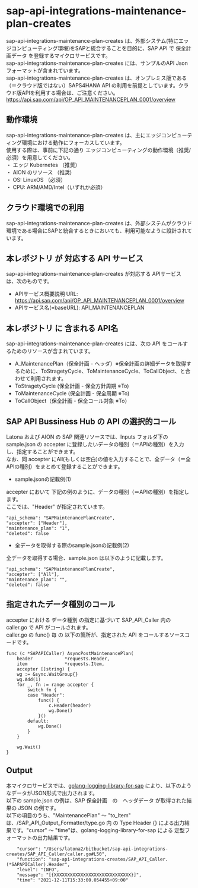 # sap-api-integrations-maintenance-plan-creates   
sap-api-integrations-maintenance-plan-creates は、外部システム(特にエッジコンピューティング環境)をSAPと統合することを目的に、SAP API で 保全計画データ を登録するマイクロサービスです。  
sap-api-integrations-maintenance-plan-creates には、サンプルのAPI Json フォーマットが含まれています。  
sap-api-integrations-maintenance-plan-creates は、オンプレミス版である（＝クラウド版ではない）SAPS4HANA API の利用を前提としています。クラウド版APIを利用する場合は、ご注意ください。  
https://api.sap.com/api/OP_API_MAINTENANCEPLAN_0001/overview  

## 動作環境  
sap-api-integrations-maintenance-plan-creates は、主にエッジコンピューティング環境における動作にフォーカスしています。  
使用する際は、事前に下記の通り エッジコンピューティングの動作環境（推奨/必須）を用意してください。  
・ エッジ Kubernetes （推奨）   
・ AION のリソース （推奨)   
・ OS: LinuxOS （必須）   
・ CPU: ARM/AMD/Intel（いずれか必須）  

## クラウド環境での利用
sap-api-integrations-maintenance-plan-creates は、外部システムがクラウド環境である場合にSAPと統合するときにおいても、利用可能なように設計されています。


## 本レポジトリ が 対応する API サービス
sap-api-integrations-maintenance-plan-creates が対応する APIサービス は、次のものです。

* APIサービス概要説明 URL: https://api.sap.com/api/OP_API_MAINTENANCEPLAN_0001/overview  
* APIサービス名(=baseURL): API_MAINTENANCEPLAN

## 本レポジトリ に 含まれる API名
sap-api-integrations-maintenance-plan-creates には、次の API をコールするためのリソースが含まれています。  

* A_MaintenancePlan（保全計画 - ヘッダ）※保全計画の詳細データを取得するために、ToStragetyCycle、ToMaintenanceCycle、ToCallObject、と合わせて利用されます。 
* ToStragetyCycle (保全計画 - 保全方針周期 ※To)
* ToMaintenanceCycle (保全計画 - 保全周期 ※To)
* ToCallObject（保全計画 - 保全コール対象 ※To）

## SAP API Bussiness Hub の API の選択的コール

Latona および AION の SAP 関連リソースでは、Inputs フォルダ下の sample.json の accepter に登録したいデータの種別（＝APIの種別）を入力し、指定することができます。  
なお、同 accepter にAll(もしくは空白)の値を入力することで、全データ（＝全APIの種別）をまとめて登録することができます。  

* sample.jsonの記載例(1)  

accepter において 下記の例のように、データの種別（＝APIの種別）を指定します。  
ここでは、"Header" が指定されています。    
  
```
"api_schema": "SAPMaintenancePlanCreate",
"accepter": ["Header"],
"maintenance_plan": "1",
"deleted": false
```
  
* 全データを取得する際のsample.jsonの記載例(2)  

全データを取得する場合、sample.json は以下のように記載します。  

```
"api_schema": "SAPMaintenancePlanCreate",
"accepter": ["All"],
"maintenance_plan": "",
"deleted": false
```
## 指定されたデータ種別のコール

accepter における データ種別 の指定に基づいて SAP_API_Caller 内の caller.go で API がコールされます。  
caller.go の func() 毎 の 以下の箇所が、指定された API をコールするソースコードです。  

```
func (c *SAPAPICaller) AsyncPostMaintenancePlan(
	header            *requests.Header,
	item              *requests.Item,
	accepter []string) {
	wg := &sync.WaitGroup{}
	wg.Add(1)
	for _, fn := range accepter {
		switch fn {
		case "Header":
			func() {
				c.Header(header)
				wg.Done()
			}()
		default:
			wg.Done()
		}
	}

	wg.Wait()
}
```

## Output  
本マイクロサービスでは、[golang-logging-library-for-sap](https://github.com/latonaio/golang-logging-library-for-sap) により、以下のようなデータがJSON形式で出力されます。  
以下の sample.json の例は、SAP 保全計画　の　ヘッダデータ が取得された結果の JSON の例です。  
以下の項目のうち、"MaintenancePlan" ～ "to_Item" は、/SAP_API_Output_Formatter/type.go 内 の Type Header {} による出力結果です。"cursor" ～ "time"は、golang-logging-library-for-sap による 定型フォーマットの出力結果です。  

```
	"cursor": "/Users/latona2/bitbucket/sap-api-integrations-creates/SAP_API_Caller/caller.go#L50",
	"function": "sap-api-integrations-creates/SAP_API_Caller.(*SAPAPICaller).Header",
	"level": "INFO",
	"message": "[{XXXXXXXXXXXXXXXXXXXXXXXXXXXXX}]",
	"time": "2021-12-11T15:33:00.054455+09:00"
```
